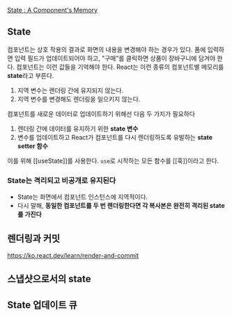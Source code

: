 [State : A Component's Memory](https://react.dev/learn/state-a-components-memory)
## State
컴포넌트는 상호 작용의 결과로 화면의 내용을 변경해야 하는 경우가 있다. 폼에 입력하면 입력 필드가 업데이트되어야 하고, "구매"를 클릭하면 상품이 장바구니에 담겨야 한다. 컴포넌트는 이런 값들을 기억해야 한다.
React는 이런 종류의 컴포넌트별 메모리를 **state**라고 부른다.

1. 지역 변수는 렌더링 간에 유지되지 않는다.
2. 지역 변수를 변경해도 렌더링을 일으키지 않는다.

컴포넌트를 새로운 데이터로 업데이트하기 위해선 다음 두 가지가 필요하다
1. 렌더링 간에 데이터를 유지하기 위한 **state 변수**
2. 변수를 업데이트하고 React가 컴포넌트를 다시 렌더링하도록 유발하는 **state setter 함수**

이를 위해 [[useState]]를 사용한다.
`use`로 시작하는 모든 함수를 [[훅]]이라고 한다.

### State는 격리되고 비공개로 유지된다
- State는 화면에서 컴포넌트 인스턴스에 지역적이다.
- 다시 말해, **동일한 컴포넌트를 두 번 렌더링한다면 각 복사본은 완전히 격리된 state를 가진다**

## 렌더링과 커밋
https://ko.react.dev/learn/render-and-commit

## 스냅샷으로서의  state

## State 업데이트 큐
